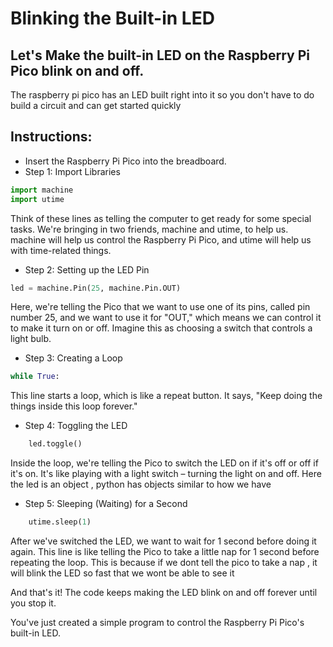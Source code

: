 # Blinking the Built-in LED
## Let's Make the built-in LED on the Raspberry Pi Pico blink on and off.

The raspberry pi pico has an LED built right into it so you don't have to do build a circuit and can get started quickly 

## Instructions:

* Insert the Raspberry Pi Pico into the breadboard.
* Step 1: Import Libraries
```python
import machine
import utime
```
Think of these lines as telling the computer to get ready for some special tasks. We're bringing in two friends, machine and utime, to help us. machine will help us control the Raspberry Pi Pico, and utime will help us with time-related things.

* Step 2: Setting up the LED Pin

```python
led = machine.Pin(25, machine.Pin.OUT)
```
Here, we're telling the Pico that we want to use one of its pins, called pin number 25, and we want to use it for "OUT," which means we can control it to make it turn on or off. Imagine this as choosing a switch that controls a light bulb.

* Step 3: Creating a Loop

```python
while True:
```
This line starts a loop, which is like a repeat button. It says, "Keep doing the things inside this loop forever."

* Step 4: Toggling the LED

```python
    led.toggle()
``` 
Inside the loop, we're telling the Pico to switch the LED on if it's off or off if it's on. It's like playing with a light switch – turning the light on and off. 
Here the led is an object , python has objects similar to how we have 

* Step 5: Sleeping (Waiting) for a Second

```python
    utime.sleep(1)
```
After we've switched the LED, we want to wait for 1 second before doing it again. This line is like telling the Pico to take a little nap for 1 second before repeating the loop. This is because if we dont tell the pico to take a nap , it will blink the LED so fast that we wont be able to see it 

And that's it! The code keeps making the LED blink on and off forever until you stop it.

You've just created a simple program to control the Raspberry Pi Pico's built-in LED. 








